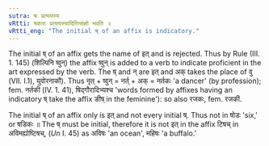 ```yaml
---
sutra: षः प्रत्ययस्य
vRtti: षकारः प्रत्ययस्यादिरित्संज्ञो भवति ॥
vRtti_eng: "The initial ष् of an affix is indicatory."
---
```

The initial ष् of an affix gets the name of इत् and is rejected. Thus by Rule (III. 1. 145) (शिल्पिनि ष्वुन्) the affix ष्वुन् is added to a verb to indicate proficient in the art expressed by the verb. The ष् and न् are इत् and अक् takes the place of वु (VII. I.1), युवोरनाकौ). Thus नृत् + ष्वुन् = नर्त् + अक् = नर्तकः 'a dancer' (by profession); fem. नर्तकी (IV. 1. 41), षिद्गौरादिभ्यश्च 'words formed by affixes having an indicatory ष् take the affix ङीष् in the feminine'): so also रजकः, fem. रजकी.

The initial ष् of an affix only is इत् and not every initial ष्. Thus not in षोडः 'six,' or षडिकः ॥ The ष् must be initial, therefore it is not इत् in the affix टिषच् in अविमह्योष्टिषच्, (_Un_ I. 45) as अविषः 'an ocean', महिषः 'a buffalo.'
